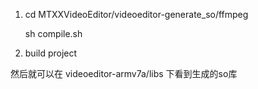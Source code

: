 1. cd MTXXVideoEditor/videoeditor-generate_so/ffmpeg

   sh compile.sh

2. build project


然后就可以在 videoeditor-armv7a/libs 下看到生成的so库
